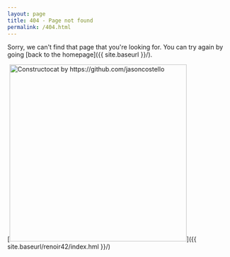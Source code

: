 ```yaml
---
layout: page
title: 404 - Page not found
permalink: /404.html
---
```


Sorry, we can't find that page that you're looking for. You can try again by going [back to the homepage]({{ site.baseurl }}/).

[<img src="{{ site.baseurl }}/renoir42/images/404.jpg" alt="Constructocat by https://github.com/jasoncostello" style="width: 400px;"/>]({{ site.baseurl/renoir42/index.hml }}/)
